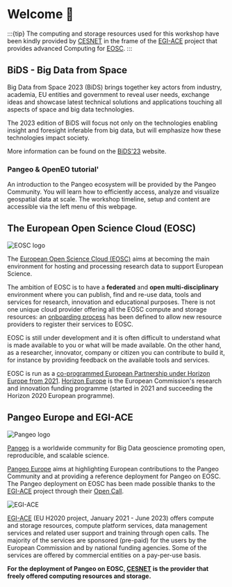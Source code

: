 # Welcome 👋

:::{tip}
The computing and storage resources used for this workshop have been kindly provided by [CESNET](https://www.cesnet.cz/?lang=en) in the frame of the [EGI-ACE](https://www.egi.eu/project/egi-ace/) project that provides advanced Computing for [EOSC](https://eosc-portal.eu/about/eosc).
:::


## BiDS - Big Data from Space

Big Data from Space 2023 (BiDS) brings together key actors from industry, academia, EU entities and government to reveal user needs, exchange ideas and showcase latest technical solutions and applications touching all aspects of space and big data technologies. 

The 2023 edition of BiDS will focus not only on the technologies enabling insight and foresight inferable from big data, but will emphasize how these technologies impact society. 

More information can be found on the [BiDS'23](https://www.bigdatafromspace2023.org) website.

### Pangeo & OpenEO tutorial'

An introduction to the Pangeo ecosystem will be provided by the Pangeo Community. 
You will learn how to efficiently access, analyze and visualize geospatial data at scale. 
The workshop timeline, setup and content are accessible via the left menu of this webpage.

## The European Open Science Cloud (EOSC)

![EOSC logo](./figures/EOSC_logo-small.png)

The [European Open Science Cloud (EOSC)](https://eosc-portal.eu/about/eosc) aims at becoming the main environment for hosting and processing research data to support European Science. 

The ambition of EOSC is to have a **federated** and **open multi-disciplinary** environment where you can publish, find and re-use data, tools and services for research, innovation and educational purposes. 
There is not one unique cloud provider offering all the EOSC compute and storage resources: an [onboarding process](https://eosc-portal.eu/providers-documentation/eosc-provider-portal-basic-guide) has been defined to allow new resource providers to register their services to EOSC.

EOSC is still under development and it is often difficult to understand what is made available to you or what will be made available. 
On the other hand, as a researcher, innovator, company or citizen you can contribute to build it, for instance by providing feedback on the available tools and services. 

EOSC is run as a [co-programmed European Partnership under Horizon Europe from 2021](https://ec.europa.eu/info/horizon-europe/european-partnerships-horizon-europe/candidates-across-themes_en). [Horizon Europe](https://ec.europa.eu/info/horizon-europe_en) is the European Commission's research and innovation funding programme (started in 2021 and succeeding the Horizon 2020 European programme).

## Pangeo Europe and EGI-ACE

![Pangeo logo](./figures/pangeo_name_logo.png) 

[Pangeo](https://pangeo.io/) is a worldwide community for Big Data geoscience promoting open, reproducible, and scalable science. 

[Pangeo Europe](https://pangeo.io/meeting-notes.html) aims at highlighting European contributions to the Pangeo Community and at providing a reference deployment for Pangeo on EOSC. 
The Pangeo deployment on EOSC has been made possible thanks to the [EGI-ACE](https://www.egi.eu/project/egi-ace/) project through their [Open Call](https://www.egi.eu/egi-ace-open-call/).

![EGI-ACE](./figures/EGI-ACE_logo.png)

[EGI-ACE](https://www.egi.eu/project/egi-ace/) (EU H2020 project, January 2021 - June 2023) offers compute and storage resources, compute platform services, data management services and related user support and training through open calls. 
The majority of the services are sponsored (pre-paid) for the users by the European Commission and by national funding agencies. Some of the services are offered by commercial entities on a pay-per-use basis. 

**For the deployment of Pangeo on EOSC, [CESNET](https://www.cesnet.cz/?lang=en) is the provider that freely offered computing resources and storage.**
